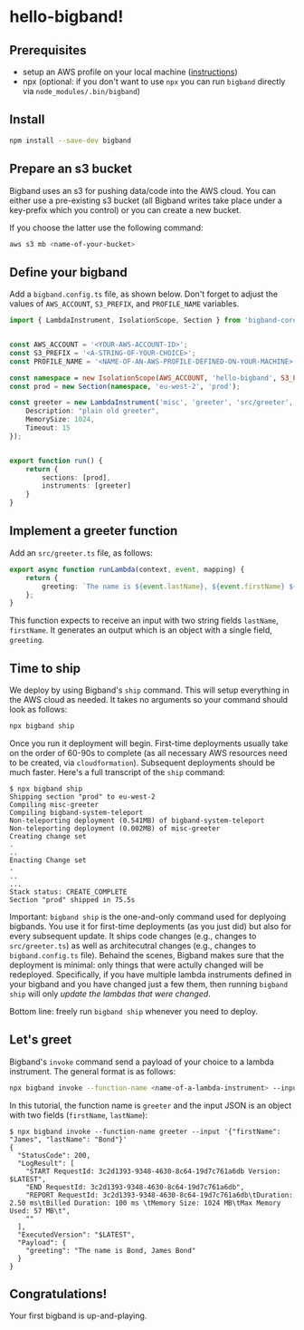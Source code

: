 # hello-bigband!



## Prerequisites

- setup an AWS profile on your local machine ([instructions](https://docs.aws.amazon.com/cli/latestn/userguide/cli-configure-profiles.html))
- npx (optional: if you don't want to use `npx` you can run `bigband` directly via `node_modules/.bin/bigband`)


## Install

```bash
npm install --save-dev bigband
```

## Prepare an s3 bucket
Bigband uses an s3 for pushing data/code into the AWS cloud. You can either use a pre-existing s3 bucket (all Bigband writes take place under a key-prefix which you control) or you can create a new bucket.

If you choose the latter use the following command:
```bash
aws s3 mb <name-of-your-bucket>
```

## Define your bigband
Add a `bigband.config.ts` file, as shown below. Don't forget to adjust the values of `AWS_ACCOUNT`, `S3_PREFIX`, and `PROFILE_NAME` variables.

```typescript
import { LambdaInstrument, IsolationScope, Section } from 'bigband-core/lib/index';


const AWS_ACCOUNT = '<YOUR-AWS-ACCOUNT-ID>';
const S3_PREFIX = '<A-STRING-OF-YOUR-CHOICE>';
const PROFILE_NAME = '<NAME-OF-AN-AWS-PROFILE-DEFINED-ON-YOUR-MACHINE>';

const namespace = new IsolationScope(AWS_ACCOUNT, 'hello-bigband', S3_PREFIX, 'hello-bigband-root', PROFILE_NAME);
const prod = new Section(namespace, 'eu-west-2', 'prod');

const greeter = new LambdaInstrument('misc', 'greeter', 'src/greeter', {
    Description: "plain old greeter",
    MemorySize: 1024,
    Timeout: 15   
});


export function run() {
    return {
        sections: [prod],
        instruments: [greeter]
    }
}
```

## Implement a greeter function
Add an `src/greeter.ts` file, as follows:

```typescript
export async function runLambda(context, event, mapping) {
    return {
        greeting: `The name is ${event.lastName}, ${event.firstName} ${event.lastName}`
    };
}
```

This function expects to receive an input with two string fields `lastName`, `firstName`. It generates an output which is an object with a single field, `greeting`.



## Time to ship
We deploy by using Bigband's `ship` command. This will setup everything in the AWS cloud as needed. It takes no arguments so your command should look as follows:

```bash
npx bigband ship
```

Once you run it deployment will begin. First-time deployments usually take on the order of 60-90s to complete (as all necessary AWS resources need to be created, via `cloudformation`). Subsequent deployments should be much faster. Here's a full transcript of the `ship` command:

```
$ npx bigband ship
Shipping section "prod" to eu-west-2
Compiling misc-greeter
Compiling bigband-system-teleport
Non-teleporting deployment (0.541MB) of bigband-system-teleport
Non-teleporting deployment (0.002MB) of misc-greeter
Creating change set
.
..
Enacting Change set
.
..
...
Stack status: CREATE_COMPLETE
Section "prod" shipped in 75.5s
```


Important: `bigband ship` is the one-and-only command used for deplyoing bigbands. You use it for first-time deployments (as you just did) but also for every subsequent update. It ships code changes (e.g., changes to `src/greeter.ts`) as well as architecutral changes (e.g., changes to `bigband.config.ts` file). Behaind the scenes, Bigband makes sure that the deployment is minimal: only things that were actully changed will be redeployed. Specifically, if you have multiple lambda instruments defined in your bigband and you have changed just a few them, then running `bigband ship` will only *update the lambdas that were changed*.

Bottom line: freely run `bigband ship` whenever you need to deploy.



## Let's greet
Bigband's `invoke` command send a payload of your choice to a lambda instrument. The general format is as follows:

```bash
npx bigband invoke --function-name <name-of-a-lambda-instrument> --input <JSON>
```

In this tutorial, the function name is `greeter` and the input JSON is an object with two fields (`firstName`, `lastName`):

```
$ npx bigband invoke --function-name greeter --input '{"firstName": "James", "lastName": "Bond"}'
{
  "StatusCode": 200,
  "LogResult": [
    "START RequestId: 3c2d1393-9348-4630-8c64-19d7c761a6db Version: $LATEST",
    "END RequestId: 3c2d1393-9348-4630-8c64-19d7c761a6db",
    "REPORT RequestId: 3c2d1393-9348-4630-8c64-19d7c761a6db\tDuration: 2.50 ms\tBilled Duration: 100 ms \tMemory Size: 1024 MB\tMax Memory Used: 57 MB\t",
    ""
  ],
  "ExecutedVersion": "$LATEST",
  "Payload": {
    "greeting": "The name is Bond, James Bond"
  }
}
```


## Congratulations!
Your first bigband is up-and-playing.

